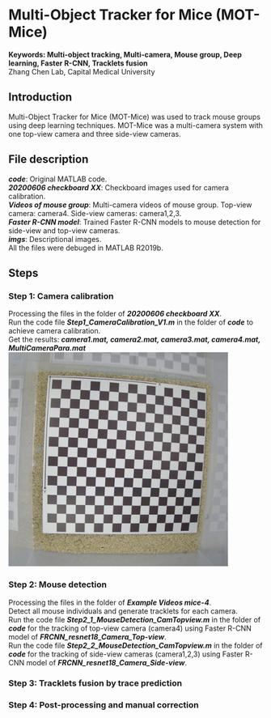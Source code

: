 # Multi-Object Tracker for Mice (MOT-Mice)
**Keywords: Multi-object tracking, Multi-camera, Mouse group, Deep learning, Faster R-CNN, Tracklets fusion** <br>
Zhang Chen Lab, Capital Medical University

## Introduction
Multi-Object Tracker for Mice (MOT-Mice) was used to track mouse groups using deep learning techniques.
MOT-Mice was a multi-camera system with one top-view camera and three side-view cameras.

## File description
***code***: Original MATLAB code.  <br>
***20200606 checkboard XX***: Checkboard images used for camera calibration. <br>
***Videos of mouse group***: Multi-camera videos of mouse group. Top-view camera: camera4. Side-view cameras: camera1,2,3. <br>
***Faster R-CNN model***: Trained Faster R-CNN models to mouse detection for side-view and top-view cameras. <br>
***imgs***: Descriptional images.  <br>
All the files were debuged in MATLAB R2019b.

## Steps
### Step 1: Camera calibration
Processing the files in the folder of ***20200606 checkboard XX***. <br>
Run the code file ***Step1_CameraCalibration_V1.m*** in the folder of ***code*** to achieve camera calibration. <br>
Get the results: ***camera1.mat, camera2.mat, camera3.mat, camera4.mat, MultiCameraPara.mat***  <br>
![image](https://github.com/ZhangChenLab/Multi-Object-Tracker-for-Mice/blob/master/imgs/20200606132509-camera4.png)
### Step 2: Mouse detection
Processing the files in the folder of ***Example Videos mice-4***. <br>
Detect all mouse individuals and generate tracklets for each camera.  <br>
Run the code file ***Step2_1_MouseDetection_CamTopview.m*** in the folder of ***code*** for the tracking of top-view camera (camera4) using Faster R-CNN model of ***FRCNN_resnet18_Camera_Top-view***.  <br>
Run the code file ***Step2_2_MouseDetection_CamTopview.m*** in the folder of ***code*** for the tracking of side-view cameras (camera1,2,3) using Faster R-CNN model of ***FRCNN_resnet18_Camera_Side-view***.  <br>
### Step 3: Tracklets fusion by trace prediction

### Step 4: Post-processing and manual correction
